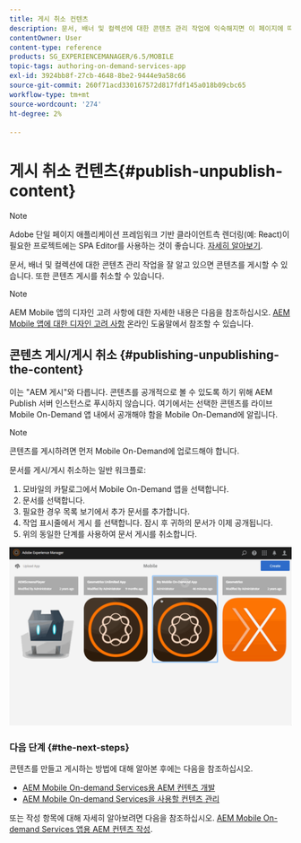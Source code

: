 ```yaml
---
title: 게시 취소 컨텐츠
description: 문서, 배너 및 컬렉션에 대한 콘텐츠 관리 작업에 익숙해지면 이 페이지에 따라 콘텐츠를 게시하는 방법에 대해 알아보십시오. 또한 콘텐츠 게시를 취소할 수 있습니다.
contentOwner: User
content-type: reference
products: SG_EXPERIENCEMANAGER/6.5/MOBILE
topic-tags: authoring-on-demand-services-app
exl-id: 3924bb8f-27cb-4648-8be2-9444e9a58c66
source-git-commit: 260f71acd330167572d817fdf145a018b09cbc65
workflow-type: tm+mt
source-wordcount: '274'
ht-degree: 2%

---
```


# 게시 취소 컨텐츠{#publish-unpublish-content}

>[!NOTE]
>
>Adobe 단일 페이지 애플리케이션 프레임워크 기반 클라이언트측 렌더링(예: React)이 필요한 프로젝트에는 SPA Editor를 사용하는 것이 좋습니다. [자세히 알아보기](/help/sites-developing/spa-overview.md).

문서, 배너 및 컬렉션에 대한 콘텐츠 관리 작업을 잘 알고 있으면 콘텐츠를 게시할 수 있습니다. 또한 콘텐츠 게시를 취소할 수 있습니다.

>[!NOTE]
>
>AEM Mobile 앱의 디자인 고려 사항에 대한 자세한 내용은 다음을 참조하십시오. [AEM Mobile 앱에 대한 디자인 고려 사항](https://helpx.adobe.com/digital-publishing-solution/help/aem-mobile-end-of-life-faq.html) 온라인 도움말에서 참조할 수 있습니다.

## 콘텐츠 게시/게시 취소 {#publishing-unpublishing-the-content}

이는 &quot;AEM 게시&quot;와 다릅니다. 콘텐츠를 공개적으로 볼 수 있도록 하기 위해 AEM Publish 서버 인스턴스로 푸시하지 않습니다. 여기에서는 선택한 콘텐츠를 라이브 Mobile On-Demand 앱 내에서 공개해야 함을 Mobile On-Demand에 알립니다.

>[!NOTE]
>
>콘텐츠를 게시하려면 먼저 Mobile On-Demand에 업로드해야 합니다.

문서를 게시/게시 취소하는 일반 워크플로:

1. 모바일의 카탈로그에서 Mobile On-Demand 앱을 선택합니다.
1. 문서를 선택합니다.
1. 필요한 경우 목록 보기에서 추가 문서를 추가합니다.
1. 작업 표시줄에서 게시 를 선택합니다. 잠시 후 귀하의 문서가 이제 공개됩니다.
1. 위의 동일한 단계를 사용하여 문서 게시를 취소합니다.

<!-- FAIL >>[!NOTE]
>
>Generally, you should preflight before publishing. See [Previewing with Preflight](/content/docs/en/aem/6-3/administer/mobile-apps/aem-mobile/previewing-with-preflight-on-demand-services.md) for more details.-->

![chlimage_1-9](assets/chlimage_1-9.gif)

### 다음 단계 {#the-next-steps}

콘텐츠를 만들고 게시하는 방법에 대해 알아본 후에는 다음을 참조하십시오.

* [AEM Mobile On-demand Services용 AEM 컨텐츠 개발](/help/mobile/aem-mobile-on-demand.md)
* [AEM Mobile On-demand Services을 사용할 컨텐츠 관리](/help/mobile/aem-mobile.md)

또는 작성 항목에 대해 자세히 알아보려면 다음을 참조하십시오. [AEM Mobile On-demand Services 앱용 AEM 컨텐츠 작성](/help/mobile/mobile-apps-ondemand.md).
